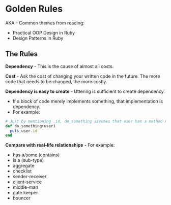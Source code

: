 # Golden Rules

AKA - Common themes from reading:
* Practical OOP Design in Ruby
* Design Patterns in Ruby

## The Rules

**Dependency** - This is the cause of almost all costs.

**Cost** - Ask the cost of changing your written code in the future. The more code that needs to be changed, the more costly.

**Dependency is easy to create** - Uttering is sufficient to create dependency.
* If a block of code merely implements something, that implementation is dependency.
* For example:
```ruby
# Just by mentioning .id, do_something assumes that user has a method named id.
def do_something(user)
  puts user.id
end
```

**Compare with real-life relationships** - For example:
* has a/some (contains)
* is a (sub-type)
* aggregate
* checklist
* sender-receiver
* client-service
* middle-man
* gate keeper
* bouncer
